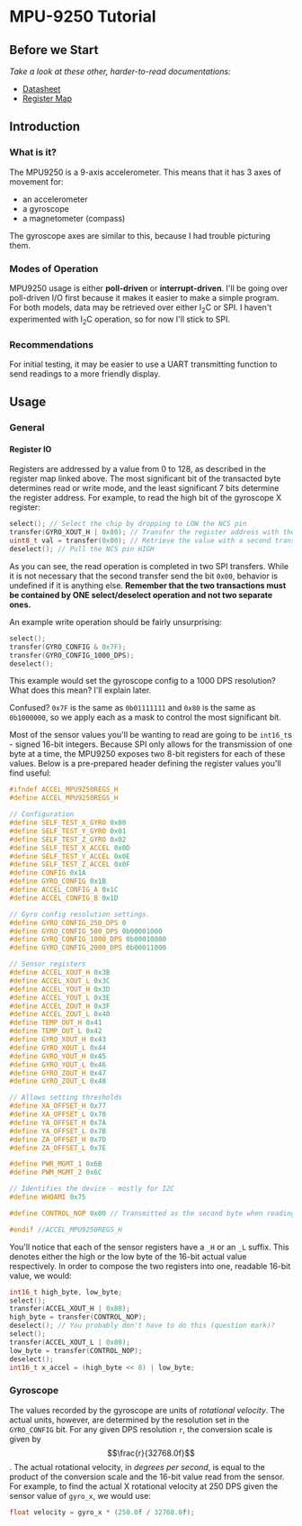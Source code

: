 # MPU-9250 Tutorial

## Before we Start
_Take a look at these other, harder-to-read documentations:_
* [Datasheet](https://www.invensense.com/wp-content/uploads/2015/02/PS-MPU-9250A-01-v1.1.pdf)
* [Register Map](https://stanford.edu/class/ee267/misc/MPU-9255-Register-Map.pdf)

## Introduction
### What is it?
The MPU9250 is a 9-axis accelerometer. This means that it has 3 axes of movement for:
* an accelerometer
* a gyroscope
* a magnetometer (compass)

The gyroscope axes are similar to this, because I had trouble picturing them.
<!--img src="https://raw.githubusercontent.com/SeeedDocument/Grove-3-Axis_Digital_Gyro/master/img/Gyro_Reference_1.jpg" style="width: 200px;"/-->

### Modes of Operation
MPU9250 usage is either __poll-driven__ or __interrupt-driven__. I'll be going
over poll-driven I/O first because it makes it easier to make a simple program.
For both models, data may be retrieved over either I<sub>2</sub>C or SPI. I
haven't experimented with I<sub>2</sub>C operation, so for now I'll stick to
SPI. 

### Recommendations
For initial testing, it may be easier to use a UART transmitting function to send
readings to a more friendly display.

## Usage
### General 
#### Register IO
Registers are addressed by a value from 0 to 128, as described in the register
map linked above. The most significant bit of the transacted byte determines 
read or write mode, and the least significant 7 bits determine the register 
address. For example, to read the high bit of the gyroscope X register:
```c
select(); // Select the chip by dropping to LOW the NCS pin
transfer(GYRO_XOUT_H | 0x80); // Transfer the register address with the MSB set high
uint8_t val = transfer(0x00); // Retrieve the value with a second transfer.
deselect(); // Pull the NCS pin HIGH
```
As you can see, the read operation is completed in two SPI transfers. While it is
not necessary that the second transfer send the bit `0x00`, behavior is undefined
if it is anything else. __Remember that the two transactions must be contained by
ONE select/deselect operation and not two separate ones.__

An example write operation should be fairly unsurprising:
```c
select();
transfer(GYRO_CONFIG & 0x7F);
transfer(GYRO_CONFIG_1000_DPS);
deselect();
```
This example would set the gyroscope config to a 1000 DPS resolution? What does this
mean? I'll explain later.

Confused? `0x7F` is the same as `0b01111111` and `0x80` is the same as `0b1000000`,
so we apply each as a mask to control the most significant bit.

Most of the sensor values you'll be wanting to read are going to be `int16_t`s - 
signed 16-bit integers. Because SPI only allows for the transmission of one byte at
a time, the MPU9250 exposes two 8-bit registers for each of these values. Below is a 
pre-prepared header defining the register values you'll find useful:

```c
#ifndef ACCEL_MPU9250REGS_H
#define ACCEL_MPU9250REGS_H

// Configuration
#define SELF_TEST_X_GYRO 0x00
#define SELF_TEST_Y_GYRO 0x01
#define SELF_TEST_Z_GYRO 0x02
#define SELF_TEST_X_ACCEL 0x0D
#define SELF_TEST_Y_ACCEL 0x0E
#define SELF_TEST_Z_ACCEL 0x0F
#define CONFIG 0x1A
#define GYRO_CONFIG 0x1B
#define ACCEL_CONFIG_A 0x1C
#define ACCEL_CONFIG_B 0x1D

// Gyro config resolution settings.
#define GYRO_CONFIG_250_DPS 0
#define GYRO_CONFIG_500_DPS 0b00001000
#define GYRO_CONFIG_1000_DPS 0b00010000
#define GYRO_CONFIG_2000_DPS 0b00011000

// Sensor registers
#define ACCEL_XOUT_H 0x3B
#define ACCEL_XOUT_L 0x3C
#define ACCEL_YOUT_H 0x3D
#define ACCEL_YOUT_L 0x3E
#define ACCEL_ZOUT_H 0x3F
#define ACCEL_ZOUT_L 0x40
#define TEMP_OUT_H 0x41
#define TEMP_OUT_L 0x42
#define GYRO_XOUT_H 0x43
#define GYRO_XOUT_L 0x44
#define GYRO_YOUT_H 0x45
#define GYRO_YOUT_L 0x46
#define GYRO_ZOUT_H 0x47
#define GYRO_ZOUT_L 0x48

// Allows setting thresholds
#define XA_OFFSET_H 0x77
#define XA_OFFSET_L 0x78
#define YA_OFFSET_H 0x7A
#define YA_OFFSET_L 0x7B
#define ZA_OFFSET_H 0x7D
#define ZA_OFFSET_L 0x7E

#define PWR_MGMT_1 0x6B
#define PWM_MGMT_2 0x6C

// Identifies the device - mostly for I2C
#define WHOAMI 0x75

#define CONTROL_NOP 0x00 // Transmitted as the second byte when reading data.

#endif //ACCEL_MPU9250REGS_H
```

You'll notice that each of the sensor registers have a `_H` or an `_L` suffix. This
denotes either the high or the low byte of the 16-bit actual value respectively.
In order to compose the two registers into one, readable 16-bit value, we would:
```c
int16_t high_byte, low_byte;
select();
transfer(ACCEL_XOUT_H | 0x80);
high_byte = transfer(CONTROL_NOP);
deselect(); // You probably don't have to do this (question mark)?
select();
transfer(ACCEL_XOUT_L | 0x80);
low_byte = transfer(CONTROL_NOP);
deselect();
int16_t x_accel = (high_byte << 8) | low_byte;
```

### Gyroscope
The values recorded by the gyroscope are units of _rotational velocity_. The actual
units, however, are determined by the resolution set in the `GYRO_CONFIG` bit. For
any given DPS resolution `r`, the conversion scale is given by
$$\frac{r}{32768.0f}$$. The actual rotational velocity, in _degrees per second_, is
equal to the product of the conversion scale and the 16-bit value read from the
sensor. For example, to find the actual X rotational velocity at 250 DPS given the
sensor value of `gyro_x`, we would use:
```c
float velocity = gyro_x * (250.0f / 32768.0f);
```
